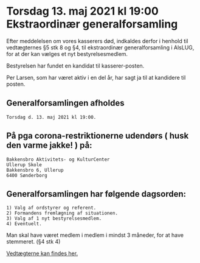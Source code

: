 <!-- alert -->

# Torsdag 13. maj 2021 kl 19:00 Ekstraordinær generalforsamling

Efter meddelelsen om vores kasserers død, indkaldes derfor i henhold til vedtægternes §5 stk 8 og §4, til ekstraordinær generalforsamling i AlsLUG, for at der kan vælges et nyt bestyrelsesmedlem.

Bestyrelsen har fundet en kandidat til kasserer-posten.

Per Larsen, som har været aktiv i en del år, har sagt ja til at kandidere til posten.


## Generalforsamlingen afholdes
    Torsdag d. 13. maj 2021 kl 19:00.


## På pga corona-restriktionerne udendørs ( husk den varme jakke! ) på:
    Bakkensbro Aktivitets- og KulturCenter
    Ullerup Skole
    Bakkensbro 6, Ullerup
    6400 Sønderborg

## Generalforsamlingen har følgende dagsorden:

    1) Valg af ordstyrer og referent.
    2) Formandens fremlægning af situationen.
    3) Valg af 1 nyt bestyrelsesmedlem.
    4) Eventuelt.

Man skal have været medlem i medlem i mindst 3 måneder, for at have stemmeret. (§4 stk 4)

[Vedtægterne kan findes her.](http://alslug.dk/om/vedtaegter.md)
